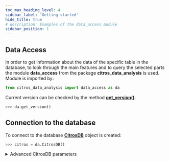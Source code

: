 ```yaml
---
toc_max_heading_level: 4
sidebar_label: 'Getting started'
hide_title: true
# description: Examples of the data_access module
sidebar_position: 1
---
```


## Data Access

In order to get information about the data of the specific table in the database, to look through the main features and to query the selected parts the module **data_access** from the package **citros_data_analysis** is used. Module is imported by:

```python
from citros_data_analysis import data_access as da
```
Current version can be checked by the method [**get_version()**](../documentation/data_access/util.md#citros_data_analysis.data_access.util.get_version):
```python
>>> da.get_version()
```
## Connection to the database

To connect to the database [**CitrosDB**](../documentation/data_access/citros_db.md#citros_data_analysis.data_access.citros_db.CitrosDB) object is created:
```python
>>> citros = da.CitrosDB()
```
<details>
  <summary>Advanced CitrosDB parameters</summary>

If no parameters are passed, the following predefined ENV parameters are used:
 - host: 'PG_HOST'
 - user: 'PG_USER',
 - password: 'PG_PASSWORD',
 - database: 'PG_DATABASE',
 - schema: 'PG_SCHEMA' or 'data_bucket' if 'PG_SCHEMA' not specified,
 - batch: 'bid', 
 - port: 'PG_PORT', or '5432' if 'PG_PORT' is not specified,
 - sid: 'CITROS_SIMULATION_RUN_ID'

Say, we would like to connect to a database "myDatabase" with the user name "user" and password "myPassword", to work with batch "batchName" which is located in the schema "mySchema", using port '5432':

```python
>>> citros = da.CitrosDB(host = 'hostName',
                         user = 'user',
                         password = 'myPassword',
                         database = 'myDatabase',
                         schema = 'mySchema',
                         batch = 'batchName',
                         port = '5432',
                         debug_flag = False)
```
When `debug_flag` is set to True, that will lead to code interruption if an error occurs, while with `debug_flag` turned to False program will try to handle errors and only print error messages without code breaking. By default, debug_flag = False.

</details>
